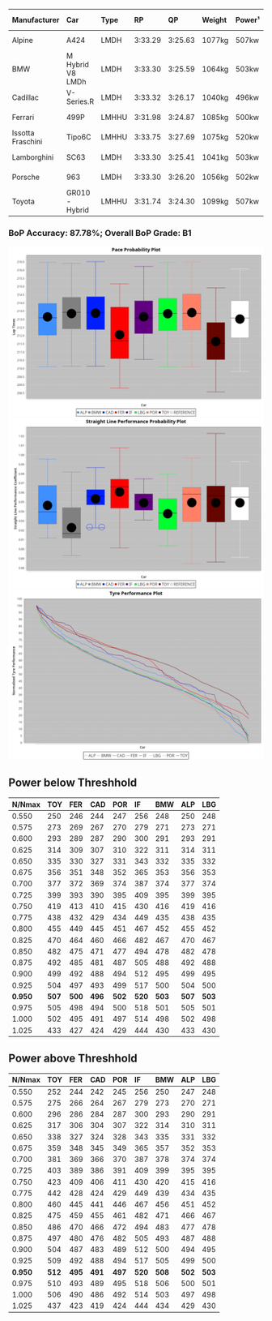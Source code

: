 | Manufacturer      | Car              | Type  | RP      | QP      | Weight | Power¹ | Threshhold | PINC | Power² | E/Stint | AVG Vmax            | FDS    | RDLC | L/Stint | BOP-Grade | ModelAccuracy | ModelPoints | Match%  |
| :---------------- | :--------------- | :---- | :------ | :------ | :----- | :----- | :--------- | :--- | :----- | :------ | :------------------ | :----- | :--- | :------ | :-------- | :------------ | :---------- | :------ |
| Alpine            | A424             | LMDH  | 3:33.29 | 3:25.63 | 1077kg | 507kw  | 210.0kph   | -1%  | 502kw  | 902MJ   | 322.47kph-343.50kph | -      | 0.99 | 12      | ~A1       | 81.46%        | 523         | 97.89%  |
| BMW               | M Hybrid V8 LMDh | LMDH  | 3:33.30 | 3:25.59 | 1064kg | 503kw  | 210.0kph   | 1%   | 508kw  | 891MJ   | 319.57kph-343.75kph | -      | 1.01 | 12      | ~A1       | 98.60%        | 1690        | 97.42%  |
| Cadillac          | V-Series.R       | LMDH  | 3:33.32 | 3:26.17 | 1040kg | 496kw  | 210.0kph   | -1%  | 491kw  | 870MJ   | 318.29kph-343.21kph | -      | 1.02 | 12      | +B1       | 98.38%        | 1765        | 88.76%  |
| Ferrari           | 499P             | LMHHU | 3:31.98 | 3:24.87 | 1085kg | 500kw  | 210.0kph   | -1%  | 495kw  | 884MJ   | 321.16kph-344.05kph | 190kph | 1.01 | 12      | -C1       | 92.24%        | 2247        | 77.98%  |
| Issotta Fraschini | Tipo6C           | LMHHU | 3:33.75 | 3:27.69 | 1075kg | 520kw  | 210.0kph   | 0%   | 520kw  | 922MJ   | 326.22kph-337.13kph | 190kph | 1.03 | 12      | +C1       | 66.67%        | 96          | 78.58%  |
| Lamborghini       | SC63             | LMDH  | 3:33.30 | 3:25.41 | 1041kg | 503kw  | 210.0kph   | 0%   | 503kw  | 884MJ   | 322.28kph-340.98kph | -      | 1.05 | 12      | +B1       | 96.77%        | 419         | 87.66%  |
| Porsche           | 963              | LMDH  | 3:33.30 | 3:26.20 | 1056kg | 502kw  | 210.0kph   | -1%  | 497kw  | 886MJ   | 319.79kph-343.76kph | -      | 1.01 | 12      | ~A1       | 96.81%        | 5438        | 100.00% |
| Toyota            | GR010 - Hybrid   | LMHHU | 3:31.74 | 3:24.30 | 1099kg | 507kw  | 210.0kph   | 1%   | 512kw  | 904MJ   | 319.27kph-351.98kph | 190kph | 1.00 | 12      | -C2       | 86.04%        | 1751        | 73.95%  |

### BoP Accuracy: 87.78%; Overall BoP Grade: B1
![](IMG/ACOMETHOD.png)
![](IMG/ACOMETHOD_sp.png)
![](IMG/ACOMETHOD_tw.png)
## Power below Threshhold
|N/Nmax|TOY|FER|CAD|POR|IF|BMW|ALP|LBG|
|:-|:-|:-|:-|:-|:-|:-|:-|:-|
|0.550|250|246|244|247|256|248|250|248|
|0.575|273|269|267|270|279|271|273|271|
|0.600|293|289|287|290|300|291|293|291|
|0.625|314|309|307|310|322|311|314|311|
|0.650|335|330|327|331|343|332|335|332|
|0.675|356|351|348|352|365|353|356|353|
|0.700|377|372|369|374|387|374|377|374|
|0.725|399|393|390|395|409|395|399|395|
|0.750|419|413|410|415|430|416|419|416|
|0.775|438|432|429|434|449|435|438|435|
|0.800|455|449|445|451|467|452|455|452|
|0.825|470|464|460|466|482|467|470|467|
|0.850|482|475|471|477|494|478|482|478|
|0.875|492|485|481|487|505|488|492|488|
|0.900|499|492|488|494|512|495|499|495|
|0.925|504|497|493|499|517|500|504|500|
|**0.950**|**507**|**500**|**496**|**502**|**520**|**503**|**507**|**503**|
|0.975|505|498|494|500|518|501|505|501|
|1.000|502|495|491|497|514|498|502|498|
|1.025|433|427|424|429|444|430|433|430|

## Power above Threshhold
|N/Nmax|TOY|FER|CAD|POR|IF|BMW|ALP|LBG|
|:-|:-|:-|:-|:-|:-|:-|:-|:-|
|0.550|252|244|242|245|256|250|247|248|
|0.575|275|266|264|267|279|273|270|271|
|0.600|296|286|284|287|300|293|290|291|
|0.625|317|306|304|307|322|314|310|311|
|0.650|338|327|324|328|343|335|331|332|
|0.675|359|348|345|349|365|357|352|353|
|0.700|381|369|366|370|387|378|374|374|
|0.725|403|389|386|391|409|399|395|395|
|0.750|423|409|406|411|430|420|415|416|
|0.775|442|428|424|429|449|439|434|435|
|0.800|460|445|441|446|467|456|451|452|
|0.825|475|459|455|461|482|471|466|467|
|0.850|486|470|466|472|494|483|477|478|
|0.875|497|480|476|482|505|493|487|488|
|0.900|504|487|483|489|512|500|494|495|
|0.925|509|492|488|494|517|505|499|500|
|**0.950**|**512**|**495**|**491**|**497**|**520**|**508**|**502**|**503**|
|0.975|510|493|489|495|518|506|500|501|
|1.000|506|490|486|492|514|503|497|498|
|1.025|437|423|419|424|444|434|429|430|
